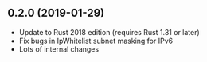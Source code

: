 0.2.0 (2019-01-29)
------------------
- Update to Rust 2018 edition (requires Rust 1.31 or later)
- Fix bugs in IpWhitelist subnet masking for IPv6
- Lots of internal changes
